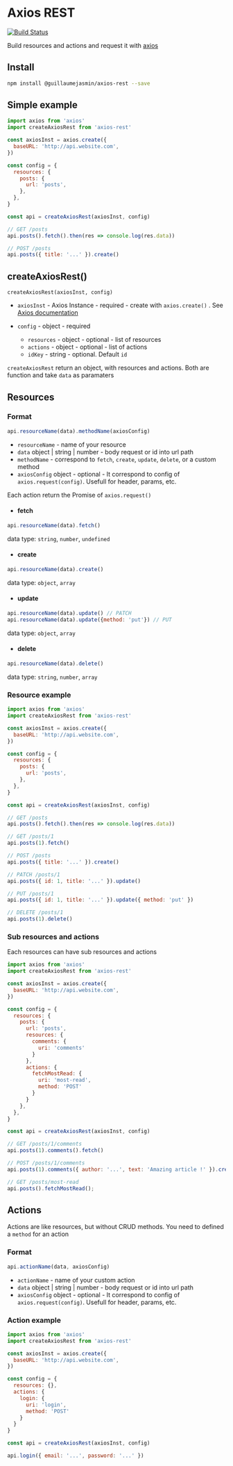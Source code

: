 # Axios REST

[![Build Status](https://travis-ci.org/GuillaumeJasmin/axios-rest.svg?branch=master)](https://travis-ci.org/GuillaumeJasmin/axios-rest)

Build resources and actions and request it with [axios](https://github.com/axios/axios)

<!-- ## Documentation
* [Install](#install)
* [Resources](#resources)
  * [Format](#format)
  * [Resource example](#resource-example)
  * [Sub resources and actions](#sub-resources-and-actions)
* [Actions](#actions)
  * [Format](#format)
  * [Action example](#action-example) -->


## Install
```bash
npm install @guillaumejasmin/axios-rest --save
```

## Simple example
```js
import axios from 'axios'
import createAxiosRest from 'axios-rest'

const axiosInst = axios.create({
  baseURL: 'http://api.website.com',
})

const config = {
  resources: {
    posts: {
      url: 'posts',
    },
  },
}

const api = createAxiosRest(axiosInst, config)

// GET /posts
api.posts().fetch().then(res => console.log(res.data))

// POST /posts
api.posts({ title: '...' }).create()

```

## createAxiosRest()

`createAxiosRest(axiosInst, config)`

* `axiosInst` - Axios Instance - required - create with `axios.create()` . See [Axios documentation](https://github.com/axios/axios#axioscreateconfig)

* `config` - object - required
  * `resources` - object - optional - list of resources
  * `actions` - object - optional - list of actions
  * `idKey` - string - optional. Default `id`

`createAxiosRest` return an object, with resources and actions. Both are function and take `data` as paramaters

## Resources

### Format

```js
api.resourceName(data).methodName(axiosConfig)
```
* `resourceName` - name of your resource
* `data` object | string | number - body request or id into url path 
* `methodName` - correspond to `fetch`, `create`, `update`, `delete`, or a custom method
* `axiosConfig` object - optional - It correspond to config of `axios.request(config)`. Usefull for header, params, etc.

Each action return the Promise of `axios.request()`

* #### fetch
```js
api.resourceName(data).fetch()
```
data type: `string`, `number`, `undefined`

* #### create
```js
api.resourceName(data).create()
```
data type: `object`, `array`

* #### update
```js
api.resourceName(data).update() // PATCH
api.resourceName(data).update({method: 'put'}) // PUT
```
data type: `object`, `array`


* #### delete
```js
api.resourceName(data).delete()
```
data type: `string`, `number`, `array`

### Resource example

```js
import axios from 'axios'
import createAxiosRest from 'axios-rest'

const axiosInst = axios.create({
  baseURL: 'http://api.website.com',
})

const config = {
  resources: {
    posts: {
      url: 'posts',
    },
  },
}

const api = createAxiosRest(axiosInst, config)

// GET /posts
api.posts().fetch().then(res => console.log(res.data))

// GET /posts/1
api.posts(1).fetch()

// POST /posts
api.posts({ title: '...' }).create()

// PATCH /posts/1
api.posts({ id: 1, title: '...' }).update()

// PUT /posts/1
api.posts({ id: 1, title: '...' }).update({ method: 'put' })

// DELETE /posts/1
api.posts(1).delete()
```

### Sub resources and actions
Each resources can have sub resources and actions

```js
import axios from 'axios'
import createAxiosRest from 'axios-rest'

const axiosInst = axios.create({
  baseURL: 'http://api.website.com',
})

const config = {
  resources: {
    posts: {
      url: 'posts',
      resources: {
        comments: {
          uri: 'comments'
        }
      },
      actions: {
        fetchMostRead: {
          uri: 'most-read',
          method: 'POST'
        }
      }
    },
  },
}

const api = createAxiosRest(axiosInst, config)

// GET /posts/1/comments
api.posts(1).comments().fetch()

// POST /posts/1/comments
api.posts(1).comments({ author: '...', text: 'Amazing article !' }).create()

// GET /posts/most-read
api.posts().fetchMostRead();

```


## Actions
Actions are like resources, but without CRUD methods. You need to defined a `method` for an action

### Format

```js
api.actionName(data, axiosConfig)
```
* `actionName` - name of your custom action
* `data` object | string | number - body request or id into url path 
* `axiosConfig` object - optional - It correspond to config of `axios.request(config)`. Usefull for header, params, etc.

### Action example

```js
import axios from 'axios'
import createAxiosRest from 'axios-rest'

const axiosInst = axios.create({
  baseURL: 'http://api.website.com',
})

const config = {
  resources: {},
  actions: {
    login: {
      uri: 'login',
      method: 'POST'
    }
  }
}

const api = createAxiosRest(axiosInst, config)

api.login({ email: '...', password: '...' })

```
